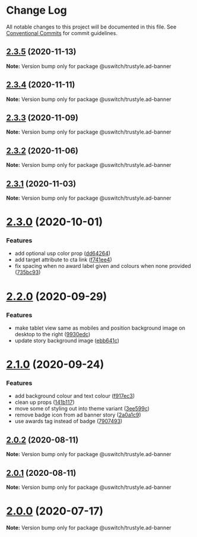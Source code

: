 # Change Log

All notable changes to this project will be documented in this file.
See [Conventional Commits](https://conventionalcommits.org) for commit guidelines.

## [2.3.5](https://github.com/uswitch/trustyle/compare/@uswitch/trustyle.ad-banner@2.3.4...@uswitch/trustyle.ad-banner@2.3.5) (2020-11-13)

**Note:** Version bump only for package @uswitch/trustyle.ad-banner





## [2.3.4](https://github.com/uswitch/trustyle/compare/@uswitch/trustyle.ad-banner@2.3.3...@uswitch/trustyle.ad-banner@2.3.4) (2020-11-11)

**Note:** Version bump only for package @uswitch/trustyle.ad-banner





## [2.3.3](https://github.com/uswitch/trustyle/compare/@uswitch/trustyle.ad-banner@2.3.2...@uswitch/trustyle.ad-banner@2.3.3) (2020-11-09)

**Note:** Version bump only for package @uswitch/trustyle.ad-banner





## [2.3.2](https://github.com/uswitch/trustyle/compare/@uswitch/trustyle.ad-banner@2.3.1...@uswitch/trustyle.ad-banner@2.3.2) (2020-11-06)

**Note:** Version bump only for package @uswitch/trustyle.ad-banner





## [2.3.1](https://github.com/uswitch/trustyle/compare/@uswitch/trustyle.ad-banner@2.3.0...@uswitch/trustyle.ad-banner@2.3.1) (2020-11-03)

**Note:** Version bump only for package @uswitch/trustyle.ad-banner





# [2.3.0](https://github.com/uswitch/trustyle/compare/@uswitch/trustyle.ad-banner@2.2.0...@uswitch/trustyle.ad-banner@2.3.0) (2020-10-01)


### Features

* add optional usp color prop ([dd64264](https://github.com/uswitch/trustyle/commit/dd64264))
* add target attribute to cta link ([f741ee4](https://github.com/uswitch/trustyle/commit/f741ee4))
* fix spacing when no award label given and colours when none provided ([735bc93](https://github.com/uswitch/trustyle/commit/735bc93))





# [2.2.0](https://github.com/uswitch/trustyle/compare/@uswitch/trustyle.ad-banner@2.1.0...@uswitch/trustyle.ad-banner@2.2.0) (2020-09-29)


### Features

* make tablet view same as mobiles and position background image on desktop to the right ([9930edc](https://github.com/uswitch/trustyle/commit/9930edc))
* update story background image ([ebb641c](https://github.com/uswitch/trustyle/commit/ebb641c))





# [2.1.0](https://github.com/uswitch/trustyle/compare/@uswitch/trustyle.ad-banner@2.0.6...@uswitch/trustyle.ad-banner@2.1.0) (2020-09-24)


### Features

* add background colour and text colour ([f917ec3](https://github.com/uswitch/trustyle/commit/f917ec3))
* clean up props ([141b117](https://github.com/uswitch/trustyle/commit/141b117))
* move some of styling out into theme variant ([3ee599c](https://github.com/uswitch/trustyle/commit/3ee599c))
* remove badge icon from ad banner story ([2a0a1c9](https://github.com/uswitch/trustyle/commit/2a0a1c9))
* use awards tag instead of badge ([7907493](https://github.com/uswitch/trustyle/commit/7907493))





## [2.0.2](https://github.com/uswitch/trustyle/compare/@uswitch/trustyle.ad-banner@2.0.1...@uswitch/trustyle.ad-banner@2.0.2) (2020-08-11)

**Note:** Version bump only for package @uswitch/trustyle.ad-banner





## [2.0.1](https://github.com/uswitch/trustyle/compare/@uswitch/trustyle.ad-banner@2.0.0...@uswitch/trustyle.ad-banner@2.0.1) (2020-08-11)

**Note:** Version bump only for package @uswitch/trustyle.ad-banner





# [2.0.0](https://github.com/uswitch/trustyle/compare/@uswitch/trustyle.ad-banner@1.1.0...@uswitch/trustyle.ad-banner@2.0.0) (2020-07-17)

**Note:** Version bump only for package @uswitch/trustyle.ad-banner
